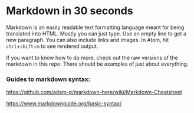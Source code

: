 # Markdown in 30 seconds

Markdown is an easily readable text formatting language meant for being translated into HTML.
Mostly you can just type.
Use an empty line to get a new paragraph.
You can also include links and images. In Atom, hit `ctrl`+`shift`+`m` to see rendered output.

If you want to know how to do more, check out the raw versions of the markdown in this repo.
There should be examples of just about everything.

### Guides to markdown syntax:

https://github.com/adam-p/markdown-here/wiki/Markdown-Cheatsheet

https://www.markdownguide.org/basic-syntax/
